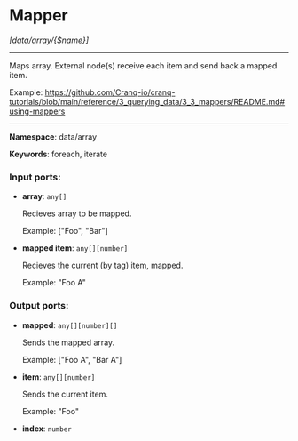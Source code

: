 # Mapper

_[data/array/{$name}]_

---

Maps array. External node(s) receive each item and send back a mapped item.

Example:
https://github.com/Cranq-io/cranq-tutorials/blob/main/reference/3_querying_data/3_3_mappers/README.md#using-mappers

---

__Namespace__: data/array

__Keywords__: foreach, iterate

### Input ports:

* __array__: ` any[] `

    Recieves array to be mapped.
    
    Example:
    ["Foo", "Bar"]


* __mapped item__: ` any[][number] `

    Recieves the current (by tag) item, mapped.
    
    Example:
    "Foo A"

### Output ports:

* __mapped__: ` any[][number][] `

    Sends the mapped array.
    
    Example:
    ["Foo A", "Bar A"]


* __item__: ` any[][number] `

    Sends the current item.
    
    Example:
    "Foo"


* __index__: ` number `

